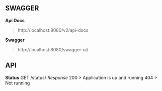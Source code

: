## SWAGGER

**Api Docs**
> http://localhost:8080/v2/api-docs

**Swagger**
> http://localhost:8080/swagger-ui/
    
## API

**Status**
GET /status/
*Response*
200 > Application is up and running
404 > Not running 

